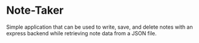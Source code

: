 # Note-Taker
Simple application that can be used to write, save, and delete notes with an express backend while retrieving note data from a JSON file.
